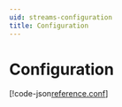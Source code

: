 ```yaml
---
uid: streams-configuration
title: Configuration
---
```


# Configuration

[!code-json[reference.conf](../../../src/core/Akka.Streams/reference.conf)]
